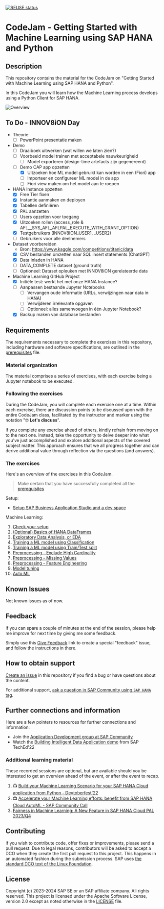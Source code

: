 [![REUSE status](https://api.reuse.software/badge/github.com/SAP-samples/hana-ml-py-codejam)](https://api.reuse.software/info/github.com/SAP-samples/hana-ml-py-codejam)

# CodeJam - Getting Started with Machine Learning using SAP HANA and Python

## Description

This repository contains the material for the CodeJam on "Getting Started with Machine Learning using SAP HANA and Python".

In this CodeJam you will learn how the Machine Learning process develops using a Python Client for SAP HANA.

![Overview](exercises/00-setup/img/overview.png)

## To Do - INNOV8iON Day
- Theorie
    - [ ] PowerPoint presentatie maken
- Demo
    - [ ] Draaiboek uitwerken (wat willen we laten zien?)
    - [ ] Voorbeeld model trainen met acceptabele nauwkeurigheid
        - [ ] Model exporteren (design-time artefacts zijn gegenereerd)
    - [ ] Demo CAP app opzetten
        - [X] Uitzoeken hoe ML model gebruikt kan worden in een (Fiori) app
        - [ ] Importeer en configureer ML model in de app
        - [ ] Fiori view maken om het model aan te roepen
- HANA Instance opzetten
    - [X] Free Tier fixen
    - [X] Instantie aanmaken en deployen
    - [X] Tabellen definiëren
    - [X] PAL aanzetten
    - [ ] Users opzetten voor toegang
     - [X] Uitzoeken rollen (access_role & AFL__SYS_AFL_AFLPAL_EXECUTE_WITH_GRANT_OPTION)
     - [X] Testgebruikers (INNOV8ION_USER1, _USER2)
     - [ ] Gebruikers voor alle deelnemers
- Dataset voorbereiden
    - Bron: https://www.kaggle.com/competitions/titanic/data
    - [X] CSV bestanden omzetten naar SQL insert statements (ChatGPT)
    - [X] Data inladen in HANA
    - [ ] DATA_COMPLETE dataset (ground truth)
    - [ ] Optioneel: Dataset opleuken met INNOV8iON gerelateerde data
- Machine Learning GitHub Project
    - [X] Initiële test: werkt het met onze HANA Instance?
    - [ ] Aanpassen bestaande Jupyter Notebooks
        - [ ] Vervangen oude informatie (URLs, verwijzingen naar data in HANA)
        - [ ] Verwijderen irrelevante opgaven
        - [ ] Optioneel: alles samenvoegen in één Jupyter Notebook?
    - [X] Backup maken van database bestanden

## Requirements

The requirements necessary to complete the exercises in this repository, including hardware and software specifications, are outlined in the [prerequisites](prerequisites.md) file.

### Material organization

The material comprises a series of exercises, with each exercise being a Jupyter notebook to be executed.

### Following the exercises

During the CodeJam, you will complete each exercise one at a time. Within each exercise, there are discussion points to be discussed upon with the entire CodeJam class, facilitated by the instructor and marker using the notation "🤓 **Let's discuss**".

If you complete any exercise ahead of others, kindly refrain from moving on to the next one. Instead, take the opportunity to delve deeper into what you've just accomplished and explore additional aspects of the covered subject matter. This approach ensures that we all progress together and can derive additional value through reflection via the questions (and answers).

### The exercises

Here's an overview of the exercises in this CodeJam.

> Make certain that you have successfully completed all the [prerequisites](prerequisites.md)

Setup:

* [Setup SAP Business Application Studio and a dev space](exercises/00-setup/setup-bas.md)

Machine Learning:

1. [Check your setup](exercises/010-check_setup.ipynb)
1. [(Optional) Basics of HANA DataFrames](exercises/020-dataframes.ipynb)
1. [Exploratory Data Analysis, or EDA](exercises/030-UnifiedReportDF-EDA.ipynb)
1. [Training a ML model using Classification](exercises/040-Classification-RDT-FirstFit.ipynb)
1. [Training a ML model using Train/Test split](exercises/041-Classification-RDT-TrainTestSplit-Implicit.ipynb)
1. [Preprocessing - Exclude High Cardinality](exercises/050-RDT-Preprocessing-ExcludeHighCardinality.ipynb)
1. [Preprocessing - Missing Values](exercises/051-RDT-Preprocessing-MissingValues.ipynb)
1. [Preprocessing - Feature Engineering](exercises/052-RDT-Preprocessing-FE.ipynb)
1. [Model tuning](exercises/060-RDT-Tuning-Hyperparameters.ipynb)
1. [Auto ML](exercises/070-RDT-AutoML.ipynb)

## Known Issues

Not known issues as of now.

## Feedback

If you can spare a couple of minutes at the end of the session, please help me improve for next time by giving me some feedback.

Simply use this [Give Feedback](https://github.com/SAP-samples/hana-ml-py-codejam/issues/new?assignees=&labels=feedback&template=session-feedback-template.md&title=Feedback) link to create a special "feedback" issue, and follow the instructions in there.

## How to obtain support

[Create an issue](https://github.com/SAP-samples/hana-ml-py-codejam/issues) in this repository if you find a bug or have questions about the content.

For additional support, [ask a question in SAP Community using `SAP HANA` tag](https://answers.sap.com/questions/ask.html?primaryTagId=73554900100700000996).

## Further connections and information

Here are a few pointers to resources for further connections and information:
- Join the [Application Development group at SAP Community](https://groups.community.sap.com/t5/application-development/gh-p/application-development)
- Watch the [Building Intelligent Data Application demo](https://youtu.be/yzA3IOIG5IQ) from SAP TechEd'22

### Additional learning material

These recorded sessions are optional, but are available should you be interested to get an overview ahead of the event, or after the event to recap.

1. 📺 [Build your Machine Learning Scenario for your SAP HANA Cloud application from Python - Devtoberfest'22](https://groups.community.sap.com/t5/devtoberfest/build-your-machine-learning-scenario-for-your-sap-hana-cloud/ev-p/9071)
1. 📺 [Accelerate your Machine Learning efforts: benefit from SAP HANA Cloud AutoML - SAP Community Call](https://groups.community.sap.com/t5/sap-community-calls/accelerate-your-machine-learning-efforts-benefit-from-sap-hana/ec-p/124250#M84)
1. [Fairness in Machine Learning: A New Feature in SAP HANA Cloud PAL 2023/Q4](https://community.sap.com/t5/technology-blogs-by-sap/fairness-in-machine-learning-a-new-feature-in-sap-hana-cloud-pal/ba-p/13580185)

## Contributing

If you wish to contribute code, offer fixes or improvements, please send a pull request. Due to legal reasons, contributors will be asked to accept a DCO when they create the first pull request to this project. This happens in an automated fashion during the submission process. SAP uses [the standard DCO text of the Linux Foundation](https://developercertificate.org/).

## License

Copyright (c) 2023-2024 SAP SE or an SAP affiliate company. All rights reserved. This project is licensed under the Apache Software License, version 2.0 except as noted otherwise in the [LICENSE](LICENSES/Apache-2.0.txt) file.